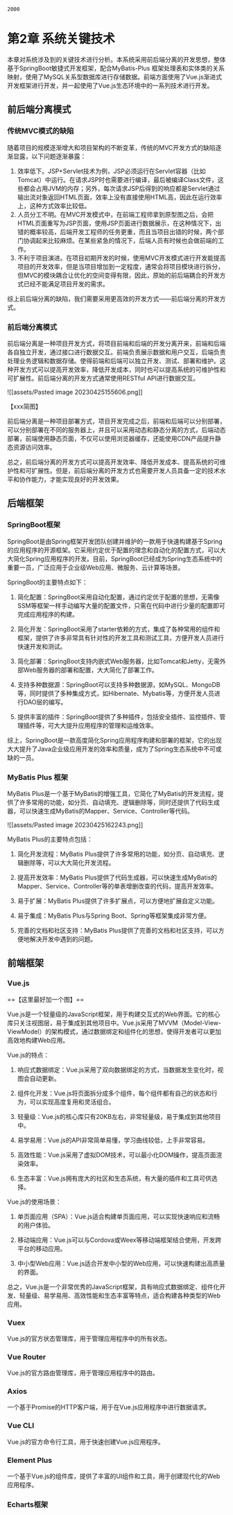 ```ad-note
2000
```

# 第2章 系统关键技术

本章对系统涉及到的关键技术进行分析。本系统采用前后端分离的开发思想，整体基于SpringBoot敏捷式开发框架，配合MyBatis-Plus 框架处理表和实体类的关系映射，使用了MySQL关系型数据库进行存储数据。前端方面使用了Vue.js渐进式开发框架进行开发，并一起使用了Vue.js生态环境中的一系列技术进行开发。

## 前后端分离模式

### 传统MVC模式的缺陷

随着项目的规模逐渐增大和项目架构的不断变革，传统的MVC开发方式的缺陷逐渐显露，以下问题逐渐暴露：

1. 效率低下。JSP+Servlet技术为例，JSP必须运行在Servlet容器（比如Tomcat）中运行。在请求JSP时也需要进行编译，最后被编译Class文件，这些都会占用JVM的内存；另外，每次请求JSP后得到的响应都是Servlet通过输出流对象返回HTML页面，效率上没有直接使用HTML高，因此在运行效率上，这种方式效率比较低。
2. 人员分工不明。在MVC开发模式中，在前端工程师拿到原型图之后，会把HTML页面重写为JSP页面，使用JSP页面进行数据展示，在这种情况下，出错的概率较高，后端开发工程师的任务更重，而且当项目出错的时候，两个部门协调起来比较麻烦。在某些紧急的情况下，后端人员有时候也会做前端的工作。
3. 不利于项目演进。在项目初期开发的时候，使用MVC开发模式进行开发能提高项目的开发效率，但是当项目增加到一定程度，通常会将项目模块进行拆分，但MVC的模块耦合让优化的空间变得有限，因此，原始的前后端耦合的开发方式已经不能满足项目开发的需求。

综上前后端分离的缺陷，我们需要采用更高效的开发方式——前后端分离的开发方式。

### 前后端分离模式

前后端分离是一种项目开发方式，将项目前端和后端的开发分离开来，前端和后端各自独立开发，通过接口进行数据交互。前端负责展示数据和用户交互，后端负责处理业务逻辑和数据存储。使得前端和后端可以独立开发、测试、部署和维护。这种开发方式可以提高开发效率，降低开发成本，同时也可以提高系统的可维护性和可扩展性。前后端分离的开发方式通常使用RESTful API进行数据交互。

![[assets/Pasted image 20230425155606.png]]

【xxx简图】

前后端分离是一种项目部署方式，项目开发完成之后，前端和后端可以分别部署，可以分别部署在不同的服务器上，并且可以采用动态和静态分离的方式，后端动态部署，前端使用静态页面，不仅可以使用浏览器缓存，还能使用CDN产品提升静态资源访问效率。

总之，前后端分离的开发方式可以提高开发效率、降低开发成本、提高系统的可维护性和可扩展性。但是，前后端分离的开发方式也需要开发人员具备一定的技术水平和协作能力，才能实现良好的开发效果。

## 后端框架

### SpringBoot框架

SpringBoot是由Spring框架开发团队创建并维护的一款用于快速构建基于Spring的应用程序的开源框架。它采用约定优于配置的理念和自动化的配置方式，可以大大简化Spring应用程序的开发。目前，SpringBoot已经成为Spring生态系统中的重要一员，广泛应用于企业级Web应用、微服务、云计算等场景。

SpringBoot的主要特点如下：

1. 简化配置：SpringBoot采用自动化配置，通过约定优于配置的思想，无需像SSM等框架一样手动编写大量的配置文件，只需在代码中进行少量的配置即可完成应用程序的构建。

2. 简化开发：SpringBoot采用了starter依赖的方式，集成了各种常用的组件和框架，提供了许多非常具有针对性的开发工具和测试工具，方便开发人员进行快速开发和测试。

3. 简化部署：SpringBoot支持内嵌式Web服务器，比如Tomcat和Jetty，无需外部Web服务器的部署和配置，大大简化了部署工作。

4. 支持多种数据源：SpringBoot可以支持多种数据源，如MySQL、MongoDB等，同时提供了多种集成方式，如Hibernate、Mybatis等，方便开发人员进行DAO层的编写。

5. 提供丰富的插件：SpringBoot提供了多种插件，包括安全插件、监控插件、管理插件等，可大大提升应用程序的管理和运维效率。

综上，SpringBoot是一款高度简化Spring应用程序构建和部署的框架，它的出现大大提升了Java企业级应用开发的效率和质量，成为了Spring生态系统中不可或缺的一员。

### MyBatis Plus 框架

MyBatis Plus是一个基于MyBatis的增强工具，它简化了MyBatis的开发流程，提供了许多常用的功能，如分页、自动填充、逻辑删除等，同时还提供了代码生成器，可以快速生成MyBatis的Mapper、Service、Controller等代码。

![[assets/Pasted image 20230425162243.png]]

MyBatis Plus的主要特点包括：

1. 简化开发流程：MyBatis Plus提供了许多常用的功能，如分页、自动填充、逻辑删除等，可以大大简化开发流程。

2. 提高开发效率：MyBatis Plus提供了代码生成器，可以快速生成MyBatis的Mapper、Service、Controller等的单表增删改查的代码，提高开发效率。

3. 易于扩展：MyBatis Plus提供了许多扩展点，可以方便地扩展自定义功能。

4. 易于集成：MyBatis Plus与Spring Boot、Spring等框架集成非常方便。

5. 完善的文档和社区支持：MyBatis Plus提供了完善的文档和社区支持，可以方便地解决开发中遇到的问题。




## 前端框架

### Vue.js

==【这里最好加一个图】==

Vue.js是一个轻量级的JavaScript框架，用于构建交互式的Web界面。它的核心库只关注视图层，易于集成到其他项目中。Vue.js采用了MVVM（Model-View-ViewModel）的架构模式，通过数据绑定和组件化的思想，使得开发者可以更加高效地构建Web应用。

Vue.js的特点：

1.  响应式数据绑定：Vue.js采用了双向数据绑定的方式，当数据发生变化时，视图会自动更新。
    
2.  组件化开发：Vue.js将页面拆分成多个组件，每个组件都有自己的状态和行为，可以实现高度复用和灵活组合。
    
3.  轻量级：Vue.js的核心库只有20KB左右，非常轻量级，易于集成到其他项目中。
    
4.  易学易用：Vue.js的API非常简单易懂，学习曲线较低，上手非常容易。
    
5.  高效性能：Vue.js采用了虚拟DOM技术，可以最小化DOM操作，提高页面渲染效率。
    
6.  生态丰富：Vue.js拥有庞大的社区和生态系统，有大量的插件和工具可供选择。
    

Vue.js的使用场景：

1.  单页面应用（SPA）：Vue.js适合构建单页面应用，可以实现快速响应和流畅的用户体验。
    
2.  移动端应用：Vue.js可以与Cordova或Weex等移动端框架结合使用，开发跨平台的移动应用。
    
3.  中小型Web应用：Vue.js适合开发中小型的Web应用，可以快速构建出高质量的界面。
    

总之，Vue.js是一个非常优秀的JavaScript框架，具有响应式数据绑定、组件化开发、轻量级、易学易用、高效性能和生态丰富等特点，适合构建各种类型的Web应用。

### Vuex

Vue.js的官方状态管理库，用于管理应用程序中的所有状态。

### Vue Router

Vue.js的官方路由管理库，用于管理应用程序中的路由。

### Axios

一个基于Promise的HTTP客户端，用于在Vue.js应用程序中进行数据请求。

### Vue CLI

Vue.js的官方命令行工具，用于快速创建Vue.js应用程序。

### Element Plus

一个基于Vue.js的组件库，提供了丰富的UI组件和工具，用于创建现代化的Web应用程序。

### Echarts框架


